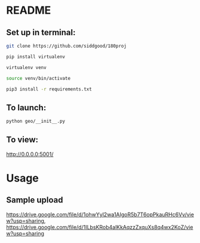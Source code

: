 # README

## Set up in terminal:

```sh
git clone https://github.com/siddgood/180proj

pip install virtualenv

virtualenv venv

source venv/bin/activate

pip3 install -r requirements.txt
```

## To launch:

```sh
python geo/__init__.py
```

## To view:

http://0.0.0.0:5001/ 

# Usage

## Sample upload

https://drive.google.com/file/d/1ohwYyl2wa1AIgoR5b7T6opPkauRHc6Vv/view?usp=sharing, https://drive.google.com/file/d/1ILbsKRob4alKkAqzzZxquXs8q4wx2KoZ/view?usp=sharing
